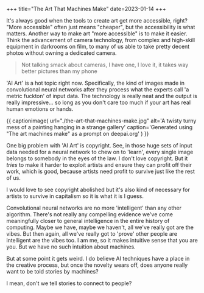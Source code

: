 +++
title="The Art That Machines Make"
date=2023-01-14
+++

It's always good when the tools to create art get more accessible, right?
"More accessible" often just means "cheaper", but the accessibility is what matters.
Another way to make art "more accessible" is to make it easier.
Think the advancement of camera technology, from complex and high-skill equipment 
in darkrooms on film, to many of us able to take pretty decent photos without owning
a dedicated camera.

> Not talking smack about cameras, I have one, I love it, it takes way better pictures than my phone

'AI Art' is a hot topic right now.
Specifically, the kind of images made in convolutional
neural networks after they process what the experts call 'a metric fuckton' of input data.
The technology is really neat and the output is really impressive... so long as
you don't care too much if your art has real human emotions or hands.

{{ captionimage(
  url="./the-art-that-machines-make.jpg"
  alt='A twisty turny mess of a painting hanging in a strange gallery'
  caption='Generated using "The art machines make" as a prompt on deepai.org'
) }}

One big problem with 'AI Art' is copyright.
See, in those huge sets of input data needed for a neural network to chew on to 'learn', every single image belongs to somebody in the eyes of the law.
I don't love copyright. But it *tries* to make it harder to exploit artists
and ensure they can profit off their work, which is good, because artists need profit to survive just like the rest of us.

I would love to see copyright abolished but it's also kind of necessary for artists to survive in capitalism so it is what it is I guess.

Convolutional neural networks are no more 'intelligent' than any other algorithm.
There's not really any compelling evidence we've come meaningfully closer to general
intelligence in the entire history of computing.
Maybe we have, maybe we haven't, all we've really got are the vibes.
But then again, all we've really got to 'prove' other people are intelligent are the vibes too.
I am me, so it makes intuitive sense that you are you.
But we have no such intuition about machines.

But at some point it gets weird. I do believe AI techniques have a place in the
creative process, but once the novelty wears off, does anyone really want to be
told stories by machines?

I mean, don't we tell stories to connect to people?
